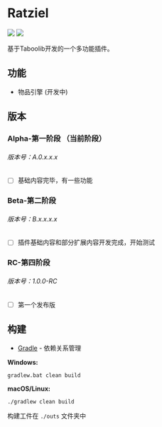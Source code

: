 # Ratziel

[![](https://www.codefactor.io/repository/github/theflooddragon/ratziel-beta/badge)](https://www.codefactor.io/repository/github/theflooddragon/ratziel-beta)
![](https://img.shields.io/github/languages/code-size/TheFloodDragon/Ratziel-Beta)

基于Taboolib开发的一个多功能插件。

## 功能

+ 物品引擎 (开发中)

## 版本

### Alpha-第一阶段 （当前阶段）

<h6>版本号：A.0.x.x.x</h6>

- [ ] 基础内容完毕，有一些功能

### Beta-第二阶段

<h6>版本号：B.x.x.x.x</h6>

- [ ] 插件基础内容和部分扩展内容开发完成，开始测试

### RC-第四阶段

<h6>版本号：1.0.0-RC</h6>

- [ ] 第一个发布版

## 构建

* [Gradle](https://gradle.org/) - 依赖关系管理

**Windows:**

    gradlew.bat clean build

**macOS/Linux:**

    ./gradlew clean build

构建工件在 `./outs` 文件夹中
